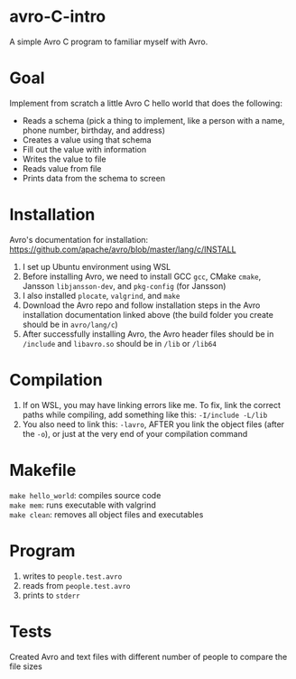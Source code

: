 # avro-C-intro
A simple Avro C program to familiar myself with Avro.

# Goal
Implement from scratch a little Avro C hello world that does the following:
- Reads a schema (pick a thing to implement, like a person with a name, phone number, birthday, and address)
- Creates a value using that schema
- Fill out the value with information
- Writes the value to file
- Reads value from file
- Prints data from the schema to screen

# Installation
Avro's documentation for installation: https://github.com/apache/avro/blob/master/lang/c/INSTALL
1. I set up Ubuntu environment using WSL
2. Before installing Avro, we need to install GCC `gcc`, CMake `cmake`, Jansson `libjansson-dev`, and `pkg-config` (for Jansson)
3. I also installed `plocate`, `valgrind`, and `make`
4. Download the Avro repo and follow installation steps in the Avro installation documentation linked above (the build folder you create should be in ```avro/lang/c```)
5. After successfully installing Avro, the Avro header files should be in ```/include``` and ```libavro.so``` should be in ```/lib``` or ```/lib64```

# Compilation
1. If on WSL, you may have linking errors like me. To fix, link the correct paths while compiling, add something like this: ```-I/include -L/lib```
2. You also need to link this: ```-lavro```, AFTER you link the object files (after the ```-o```), or just at the very end of your compilation command

# Makefile
`make hello_world`: compiles source code<br>
`make mem`: runs executable with valgrind<br>
`make clean`: removes all object files and executables<br>

# Program
1. writes to `people.test.avro`
2. reads from `people.test.avro`
3. prints to `stderr`

# Tests
Created Avro and text files with different number of people to compare the file sizes
